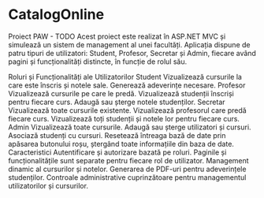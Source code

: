 # CatalogOnline
Proiect PAW - TODO
Acest proiect este realizat în ASP.NET MVC și simulează un sistem de management al unei facultăți. Aplicația dispune de patru tipuri de utilizatori: Student, Profesor, Secretar și Admin, fiecare având pagini și funcționalități distincte, în funcție de rolul său.

Roluri și Funcționalități ale Utilizatorilor
Student
Vizualizează cursurile la care este înscris și notele sale.
Generează adeverințe necesare.
Profesor
Vizualizează cursurile pe care le predă.
Vizualizează studenții înscriși pentru fiecare curs.
Adaugă sau șterge notele studenților.
Secretar
Vizualizează toate cursurile existente.
Vizualizează profesorul care predă fiecare curs.
Vizualizează toți studenții și notele lor pentru fiecare curs.
Admin
Vizualizează toate cursurile.
Adaugă sau șterge utilizatori și cursuri.
Asociază studenți cu cursuri.
Resetează întreaga bază de date prin apăsarea butonului roșu, ștergând toate informațiile din baza de date.
Caracteristici
Autentificare și autorizare bazată pe roluri.
Paginile și funcționalitățile sunt separate pentru fiecare rol de utilizator.
Management dinamic al cursurilor și notelor.
Generarea de PDF-uri pentru adeverințele studenților.
Controale administrative cuprinzătoare pentru managementul utilizatorilor și cursurilor.
